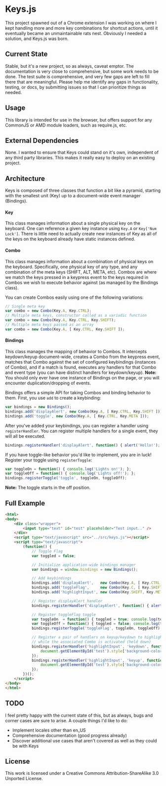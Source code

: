 # Keys.js

This project spawned out of a Chrome extension I was working on where I kept handling more and more key combinations for shortcut actions, until it eventually became an unmaintainable rats nest. Obviously I needed a solution, and Keys.js was born.

## Current State

Stable, but it's a new project, so as always, caveat emptor. The documentation is very close to comprehensive, but some work needs to be done. The test suite is comprehensive, and very few gaps are left to fill there that are meaningful. Please help me identify any gaps in functionality, testing, or docs, by submitting issues so that I can prioritize things as needed.

## Usage

This library is intended for use in the browser, but offers support for any CommonJS or AMD module loaders, such as require.js, etc.

## External Dependencies

None. I wanted to ensure that Keys could stand on it's own, independent of any third party libraries. This makes it really easy to deploy on an existing project.

## Architecture

Keys is composed of three classes that function a bit like a pyramid, starting with the smallest unit (Key) up to a document-wide event manager (Bindings).

#### Key

This class manages information about a single physical key on the keyboard. One can reference a given key instance using `Key.A` or `Key['Num Lock']`. There is little need to actually create new instances of Key as all of the keys on the keyboard already have static instances defined.

#### Combo

This class manages information about a combination of physical keys on the keyboard. Specifically, one physical key of any type, and any combination of the meta keys (SHIFT, ALT, META, etc). Combos are where we match the keys pressed in a keypress event to the keys required in Combos we wish to execute behavior against (as managed by the Bindings class).

You can create Combos easily using one of the following variations:

```javascript
// Single meta key
var combo = new Combo(Key.A, Key.CTRL);
// Multiple meta keys, constructor called as a variadic function
var combo = new Combo(Key.A, Key.CTRL, Key.SHIFT);
// Multiple meta keys passed as an array
var combo = new Combo(Key.A, [ Key.CTRL, Key.SHIFT ]);
```

#### Bindings

This class manages the mapping of behavior to Combos. It intercepts keydown/keyup document-wide, creates a Combo from the keypress event, matches that Combo against the set of configured keybindings (instances of Combo), and if a match is found, executes any handlers for that Combo and event type (you can have distinct handlers for keydown/keyup). **Note:** You should only ever have one instance of Bindings on the page, or you will encounter duplication/dropping of events.

Bindings offers a simple API for taking Combos and binding behavior to them. First, you use `add` to create a keybinding:

```javascript
var bindings = new Bindings();
bindings.add('displayAlert', new Combo(Key.A, [ Key.CTRL, Key.SHIFT ]));
bindings.add('toggle', new Combo(Key.A, [ Key.CTRL, Key.META ]));
```

After you've added your keybindings, you can register a handler using `registerHandler`. You can register multiple handlers for a single event, they will all be executed.

```javascript
bindings.registerHandler('displayAlert', function() { alert('Hello!'); });
```

If you have toggle-like behavior you'd like to implement, you are in luck! Register your toggle using `registerToggle`:

```javascript
var toggleOn = function() { console.log('Lights on!'); };
var toggleOff = function() { console.log('Lights off!'); };
bindings.registerToggle('toggle', toggleOn, toggleOff);
```

**Note:** The toggle starts in the off position.



## Full Example

```html
<html>
<body>
    <div class="wrapper">
        <input type="text" id="test" placeholder="Test input.." />
    </div>
    <script type="text/javascript" src="../src/keys.js"></script>
    <script type="text/javascript">
        (function() {
            // Toggle Flag
        	var toggled = false;

            // Initialize application-wide bindings manager
        	var bindings = window.bindings = new Bindings();

            // Add keybindings
        	bindings.add('displayAlert',   new Combo(Key.A, [ Key.CTRL, Key.SHIFT ]));
        	bindings.add('toggleFlag',     new Combo(Key.C, [ Key.SHIFT, Key.META ]));
            bindings.add('highlightInput', new Combo(Key.SHIFT, Key.META));

            // Register displayAlert handler
        	bindings.registerHandler('displayAlert', function() { alert('Hello!'); });

            // Register toggleFlag toggle
        	var toggleOn  = function() { toggled = true; console.log(toggled); };
        	var toggleOff = function() { toggled = false; console.log(toggled); };
        	bindings.registerToggle('toggleFlag', toggleOn, toggleOff);

            // Register a pair of handlers on keyup/keydown to highlight a field
            // while the associated Combo is activated (held down)
        	bindings.registerHandler('highlightInput', 'keydown', function() {
        		document.getElementById('test').style['background-color'] = 'yellow';
        	});
        	bindings.registerHandler('highlightInput', 'keyup', function() {
        		document.getElementById('test').style['background-color'] = 'white';
        	});
        })();
    </script>
</body>
</html>
```

## TODO

I feel pretty happy with the current state of this, but as always, bugs and corner cases are sure to arise. A couple things I'd like to do:

- Implement locales other than en_US
- Comprehensive documentation (good progress already)
- Discover additional use cases that aren't covered as well as they could be with Keys

## License

This work is licensed under a Creative Commons Attribution-ShareAlike 3.0 Unported License.